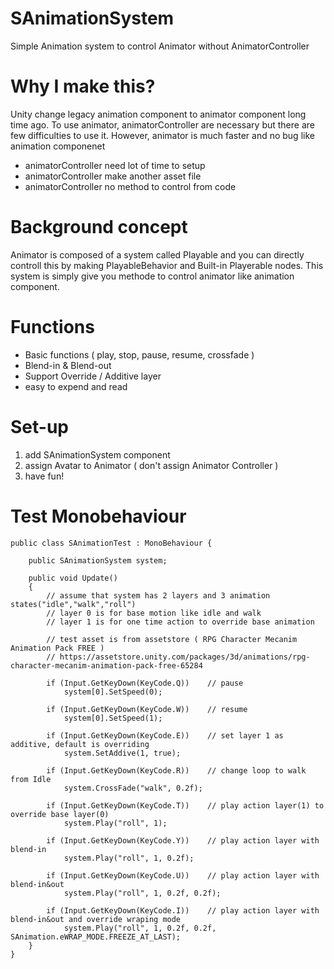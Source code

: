 # SAnimationSystem
Simple Animation system to control Animator without AnimatorController

# Why I make this?
Unity change legacy animation component to animator component long time ago. To use animator, animatorController are necessary but there are few difficulties to use it. However, animator is much faster and no bug like animation componenet
* animatorController need lot of time to setup
* animatorController make another asset file
* animatorController no method to control from code

# Background concept
Animator is composed of a system called Playable and you can directly controll this by making PlayableBehavior and Built-in Playerable nodes. This system is simply give you methode to control animator like animation component.

# Functions
* Basic functions ( play, stop, pause, resume, crossfade )
* Blend-in & Blend-out
* Support Override / Additive layer
* easy to expend and read

# Set-up
1. add SAnimationSystem component
2. assign Avatar to Animator ( don't assign Animator Controller )
3. have fun!

# Test Monobehaviour
```
public class SAnimationTest : MonoBehaviour {

    public SAnimationSystem system;

    public void Update()
    {
        // assume that system has 2 layers and 3 animation states("idle","walk","roll")
        // layer 0 is for base motion like idle and walk
        // layer 1 is for one time action to override base animation

        // test asset is from assetstore ( RPG Character Mecanim Animation Pack FREE )
        // https://assetstore.unity.com/packages/3d/animations/rpg-character-mecanim-animation-pack-free-65284

        if (Input.GetKeyDown(KeyCode.Q))    // pause
            system[0].SetSpeed(0);

        if (Input.GetKeyDown(KeyCode.W))    // resume
            system[0].SetSpeed(1);

        if (Input.GetKeyDown(KeyCode.E))    // set layer 1 as additive, default is overriding
            system.SetAddive(1, true);

        if (Input.GetKeyDown(KeyCode.R))    // change loop to walk from Idle 
            system.CrossFade("walk", 0.2f);

        if (Input.GetKeyDown(KeyCode.T))    // play action layer(1) to override base layer(0)
            system.Play("roll", 1);     

        if (Input.GetKeyDown(KeyCode.Y))    // play action layer with blend-in
            system.Play("roll", 1, 0.2f);

        if (Input.GetKeyDown(KeyCode.U))    // play action layer with blend-in&out
            system.Play("roll", 1, 0.2f, 0.2f);

        if (Input.GetKeyDown(KeyCode.I))    // play action layer with blend-in&out and override wraping mode
            system.Play("roll", 1, 0.2f, 0.2f, SAnimation.eWRAP_MODE.FREEZE_AT_LAST);
    }
}
```
